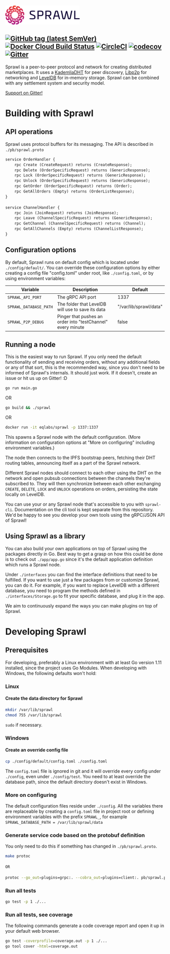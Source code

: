 ![Sprawl Logo](assets/logo.png)

[![GitHub tag (latest SemVer)](https://img.shields.io/github/v/tag/eqlabs/sprawl?sort=semver&token=48611096faf7067cc7d8ef9c175f6e7e28f77405)](https://github.com/eqlabs/sprawl)
[![Docker Cloud Build Status](https://img.shields.io/docker/cloud/build/eqlabs/sprawl)](https://cloud.docker.com/u/eqlabs/repository/docker/eqlabs/sprawl)
[![CircleCI](https://img.shields.io/circleci/build/github/eqlabs/sprawl/master?token=48611096faf7067cc7d8ef9c175f6e7e28f77405)](https://circleci.com/gh/eqlabs/sprawl/tree/master)
[![codecov](https://codecov.io/gh/eqlabs/sprawl/branch/master/graph/badge.svg?token=ms5ajZaWsE)](https://codecov.io/gh/eqlabs/sprawl)
[![Gitter](https://img.shields.io/gitter/room/eqlabs/sprawl)](https://gitter.im/eqlabs/sprawl)
---

Sprawl is a peer-to-peer protocol and network for creating distributed marketplaces. It uses a [KademliaDHT](https://github.com/libp2p/go-libp2p-kad-dht) for peer discovery, [Libp2p](https://github.com/libp2p) for networking and [LevelDB](https://github.com/google/leveldb) for in-memory storage. Sprawl can be combined with any settlement system and security model.

[Support on Gitter!](https://gitter.im/eqlabs/sprawl)

# Building with Sprawl
## API operations
Sprawl uses protocol buffers for its messaging. The API is described in `./pb/sprawl.proto`

```protobuf
service OrderHandler {
	rpc Create (CreateRequest) returns (CreateResponse);
	rpc Delete (OrderSpecificRequest) returns (GenericResponse);
	rpc Lock (OrderSpecificRequest) returns (GenericResponse);
	rpc Unlock (OrderSpecificRequest) returns (GenericResponse);
	rpc GetOrder (OrderSpecificRequest) returns (Order);
	rpc GetAllOrders (Empty) returns (OrderListResponse);
}

service ChannelHandler {
	rpc Join (JoinRequest) returns (JoinResponse);
	rpc Leave (ChannelSpecificRequest) returns (GenericResponse);
	rpc GetChannel (ChannelSpecificRequest) returns (Channel);
	rpc GetAllChannels (Empty) returns (ChannelListResponse);
}
```

## Configuration options
By default, Sprawl runs on default config which is located under `./config/default/`. You can override these configuration options by either creating a config file "config.toml" under root, like `./config.toml`, or by using environment variables:

| **Variable**             | **Description**                                                           | **Default**            |
| ------------------------ | ------------------------------------------------------------------------- | ---------------------- |
| `SPRAWL_API_PORT`        | The gRPC API port                                                         | 1337                   |
| `SPRAWL_DATABASE_PATH`   | The folder that LevelDB will use to save its data                         | "/var/lib/sprawl/data" |
| `SPRAWL_P2P_DEBUG`       | Pinger that pushes an order into "testChannel" every minute               | false                  |

## Running a node
This is the easiest way to run Sprawl. If you only need the default functionality of sending and receiving orders, without any additional fields or any of that sort, this is the recommended way, since you don't need to be informed of Sprawl's internals. It should just work. If it doesn't, create an issue or hit us up on Gitter! :D

```bash
go run main.go
```
OR
```bash
go build && ./sprawl
```
OR
```bash
docker run -it eqlabs/sprawl -p 1337:1337
```

This spawns a Sprawl node with the default configuration. (More information on configuration options at "More on configuring" including environment variables.)

The node then connects to the IPFS bootstrap peers, fetching their DHT routing tables, announcing itself as a part of the Sprawl network.

Different Sprawl nodes should connect to each other using the DHT on the network and open pubsub connections between the channels they're subscribed to. They will then synchronize between each other exchanging `CREATE`, `DELETE`, `LOCK` and `UNLOCK` operations on orders, persisting the state locally on LevelDB.

You can use your or any Sprawl node that's accessible to you with `sprawl-cli`. Documentation on the cli tool is kept separate from this repository. We'd be happy to see you develop your own tools using the gRPC/JSON API of Sprawl!

## Using Sprawl as a library
You can also build your own applications on top of Sprawl using the packages directly in Go. Best way to get a grasp on how this could be done is to check out `./app/app.go` since it's the default application definition which runs a Sprawl node.

Under `./interfaces` you can find the interface definitions that need to be fulfilled. If you want to use just a few packages from or customize Sprawl, you can do it. For example, if you want to replace LevelDB with a different database, you need to program the methods defined in `./interfaces/Storage.go` to fit your specific database, and plug it in the app.

We aim to continuously expand the ways you can make plugins on top of Sprawl.

# Developing Sprawl
## Prerequisites
For developing, preferably a Linux environment with at least Go version 1.11 installed, since the project uses Go Modules. When developing with Windows, the following defaults won't hold:

### Linux
#### Create the data directory for Sprawl
```bash
mkdir /var/lib/sprawl
chmod 755 /var/lib/sprawl
```
`sudo` if necessary.

### Windows
#### Create an override config file
```bash
cp ./config/default/config.toml ./config.toml
```
The `config.toml` file is ignored in git and it will override every config under `./config`, even under `./config/test`. You need to at least override the database path, since the default directory doesn't exist in Windows.

### More on configuring
The default configuration files reside under `./config`. All the variables there are replaceable by creating a `config.toml` file in project root or defining environment variables with the prefix `SPRAWL_`, for example `SPRAWL_DATABASE_PATH = /var/lib/sprawl/data`

### Generate service code based on the protobuf definition
You only need to do this if something has changed in `./pb/sprawl.proto`.
```bash
make protoc

OR

protoc --go_out=plugins=grpc:. --cobra_out=plugins=client:. pb/sprawl.proto && protoc -I=./pb --go_out=plugins=grpc:./pb ./pb/sprawl.proto
```

### Run all tests
```bash
go test -p 1 ./...
```

### Run all tests, see coverage
The following commands generate a code coverage report and open it up in your default web browser.
```bash
go test -coverprofile=coverage.out -p 1 ./...
go tool cover -html=coverage.out
```
